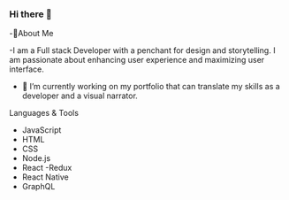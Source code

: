 ### Hi there 👋
 -:round_pushpin:About Me
		
 -I am a  Full stack Developer  with a penchant for design and storytelling. I am passionate about enhancing user experience and maximizing user interface.

- 🔭 I’m currently working on my portfolio that can translate my skills as a developer and a visual narrator.

Languages & Tools
- JavaScript
- HTML
- CSS
- Node.js
- React -Redux
- React Native
- GraphQL



